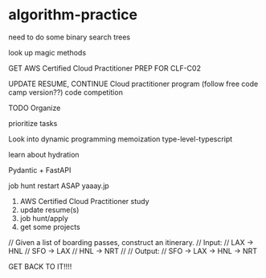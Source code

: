 # algorithm-practice
need to do some binary search trees

look up magic methods

GET
AWS Certified Cloud Practitioner 
PREP FOR CLF-C02

UPDATE RESUME, 
CONTINUE Cloud practitioner program (follow free code camp version??)
code competition

TODO
Organize

prioritize tasks

Look into
dynamic programming
memoization
type-level-typescript

learn about hydration

Pydantic + FastAPI

job hunt restart ASAP
yaaay.jp
<meta content="width=device-width, initial scale=1" name="viewport" />

1. AWS Certified Cloud Practitioner study
2. update resume(s)
3. job hunt/apply
4. get some projects


// Given a list of boarding passes, construct an itinerary.
// Input:
// LAX -> HNL
// SFO -> LAX
// HNL -> NRT
//
// Output:
// SFO -> LAX -> HNL -> NRT

GET BACK TO IT!!!!


